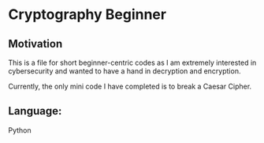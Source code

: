# Cryptography Beginner
## Motivation
This is a file for short beginner-centric codes as I am extremely interested in cybersecurity and wanted to have a hand in decryption and encryption. 

Currently, the only mini code I have completed is to break a Caesar Cipher. 

## Language:
Python
